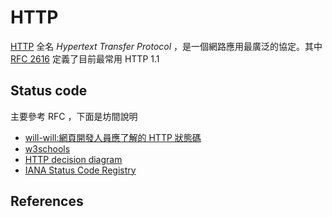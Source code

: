 # HTTP

[HTTP][] 全名 *Hypertext Transfer Protocol* ，是一個網路應用最廣泛的協定。其中 [RFC 2616][] 定義了目前最常用 HTTP 1.1

## Status code

主要參考 RFC ，下面是坊間說明

* [will-will:網頁開發人員應了解的 HTTP 狀態碼](http://blog.miniasp.com/post/2009/01/16/Web-developer-should-know-about-HTTP-Status-Code.aspx)
* [w3schools](http://www.w3schools.com/tags/ref_httpmessages.asp)
* [HTTP decision diagram](https://camo.githubusercontent.com/4e15cccf2a9277dcca2c8824092547dee7058744/68747470733a2f2f7261776769746875622e636f6d2f666f722d4745542f687474702d6465636973696f6e2d6469616772616d2f6d61737465722f6874747064642e706e67)
* [IANA Status Code Registry](http://www.iana.org/assignments/http-status-codes/http-status-codes.xhtml)

## References

[HTTP]: https://en.wikipedia.org/wiki/Hypertext_Transfer_Protocol
[RFC 2616]: https://tools.ietf.org/html/rfc2616
